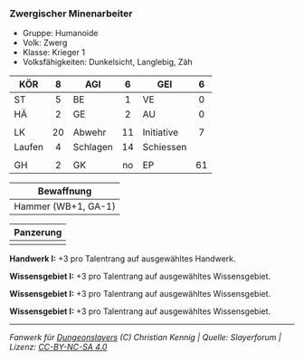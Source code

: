 ### Zwergischer Minenarbeiter

- Gruppe: Humanoide
- Volk: Zwerg
- Klasse: Krieger 1
- Volksfähigkeiten: Dunkelsicht, Langlebig, Zäh

| KÖR    |  8  | AGI      |  6  | GEI        |  6  |
| ------ | :-: | -------- | :-: | ---------- | :-: |
| ST     |  5  | BE       |  1  | VE         |  0  |
| HÄ     |  2  | GE       |  2  | AU         |  0  |
|        |     |          |     |            |     |
| LK     | 20  | Abwehr   | 11  | Initiative |  7  |
| Laufen |  4  | Schlagen | 14  | Schiessen  |     |
|        |     |          |     |            |     |
| GH     |  2  | GK       | no  | EP         | 61  |

|     Bewaffnung      |
| :-----------------: |
| Hammer (WB+1, GA-1) |

| Panzerung |
| :-------: |
|           |

**Handwerk I:** +3 pro Talentrang auf ausgewähltes Handwerk.

**Wissensgebiet I:** +3 pro Talentrang auf ausgewähltes Wissensgebiet.

**Wissensgebiet I:** +3 pro Talentrang auf ausgewähltes Wissensgebiet.

**Wissensgebiet I:** +3 pro Talentrang auf ausgewähltes Wissensgebiet.

---

_Fanwerk für [Dungeonslayers](https://www.dungeonslayers.net/) (C) Christian Kennig | Quelle: Slayerforum | Lizenz: [CC-BY-NC-SA 4.0](https://creativecommons.org/licenses/by-nc-sa/4.0/deed.de)_
